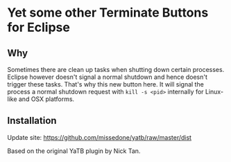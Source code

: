 Yet some other Terminate Buttons for Eclipse
====

## Why

Sometimes there are clean up tasks when shutting down certain processes.
Eclipse however doesn't signal a normal shutdown and hence doesn't trigger these tasks.
That's why this new button here. It will signal the process a normal shutdown request with `kill -s <pid>` internally for Linux-like and OSX platforms.

## Installation

Update site: https://github.com/missedone/yatb/raw/master/dist

Based on the original YaTB plugin by Nick Tan.
